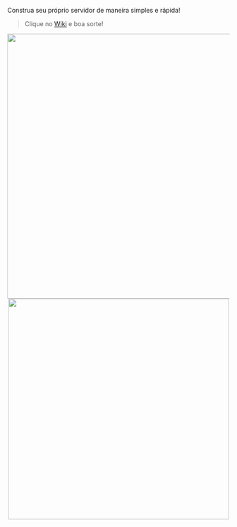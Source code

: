 Construa seu próprio servidor de maneira simples e rápida!

> Clique no [Wiki](https://github.com/vinicius4006/Servidor-Windows/wiki) e boa sorte!

<p align="center">
<img src="https://pei.com/wp-content/uploads/2016/10/windows-server-2016-03_story.jpg" width="600"> 
<img src="https://64.media.tumblr.com/36132ff16d995e7096486185d868ea98/tumblr_o4jtklovUq1uvcgjlo2_500.gif" width="500"> 
</p>
